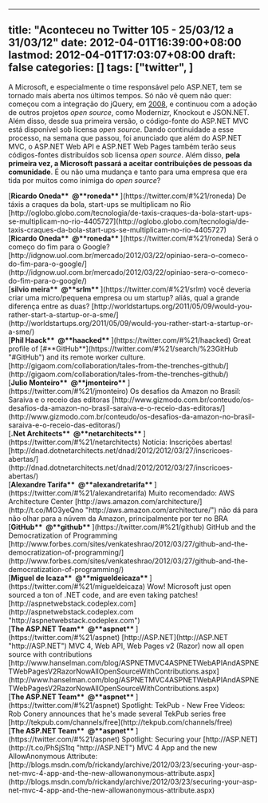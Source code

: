 
---
title: "Aconteceu no Twitter 105 - 25/03/12 a 31/03/12"
date: 2012-04-01T16:39:00+08:00
lastmod: 2012-04-01T17:03:07+08:00
draft: false
categories: []
tags: ["twitter", ]
---


A Microsoft, e especialmente o time responsável pelo ASP.NET, tem se tornado mais aberta nos últimos tempos. Só não vê quem não quer: começou com a integração do jQuery, em [2008](http://oneda.mvps.org/blog/post/2008/09/29/jQuery-e-ASPNET.aspx), e continuou com a adoção de outros projetos *open source*, como Modernizr, Knockout e JSON.NET. Além disso, desde sua primeira versão, o código-fonte do ASP.NET MVC está disponível sob licensa *open source*. Dando continuidade a esse processo, na semana que passou, foi anunciado que além do ASP.NET MVC, o ASP.NET Web API e ASP.NET Web Pages também terão seus códigos-fontes distribuídos sob licensa *open source*. Além disso, **pela primeira vez, a Microsoft passará a aceitar contribuições de pessoas da comunidade**. É ou não uma mudança e tanto para uma empresa que era tida por muitos como inimiga do *open source*?


<div class="stream-item-header">[<strong class="fullname js-action-profile-name show-popup-with-id">Ricardo Oneda** <span>‏</span> <span class="username js-action-profile-name">@**roneda**</span> </strong>](https://twitter.com/#%21/roneda) De táxis a craques da bola, start-ups se multiplicam no Rio [http://oglobo.globo.com/tecnologia/de-taxis-craques-da-bola-start-ups-se-multiplicam-no-rio-4405727](http://oglobo.globo.com/tecnologia/de-taxis-craques-da-bola-start-ups-se-multiplicam-no-rio-4405727)  


<div class="stream-item-header">[<strong class="fullname js-action-profile-name show-popup-with-id">Ricardo Oneda** <span>‏</span> <span class="username js-action-profile-name">@**roneda**</span> </strong>](https://twitter.com/#%21/roneda) Será o começo do fim para o Google? [http://idgnow.uol.com.br/mercado/2012/03/22/opiniao-sera-o-comeco-do-fim-para-o-google/](http://idgnow.uol.com.br/mercado/2012/03/22/opiniao-sera-o-comeco-do-fim-para-o-google/)  


<div class="stream-item-header">[<strong class="fullname js-action-profile-name show-popup-with-id">silvio meira** <span>‏</span> <span class="username js-action-profile-name">@**srlm**</span> </strong>](https://twitter.com/#%21/srlm) você deveria criar uma micro/pequena empresa ou um startup? aliás, qual a grande diferença entre as duas? [http://worldstartups.org/2011/05/09/would-you-rather-start-a-startup-or-a-sme/](http://worldstartups.org/2011/05/09/would-you-rather-start-a-startup-or-a-sme/)  


<div class="stream-item-header">[<strong class="fullname js-action-profile-name show-popup-with-id">Phil Haack** <span>‏</span> <span class="username js-action-profile-name">@**haacked**</span> </strong>](https://twitter.com/#%21/haacked) Great profile of [#**GitHub**](https://twitter.com/#%21/search/%23GitHub "#GitHub") and its remote worker culture. [http://gigaom.com/collaboration/tales-from-the-trenches-github/](http://gigaom.com/collaboration/tales-from-the-trenches-github/)  


<div class="stream-item-header">[<strong class="fullname js-action-profile-name show-popup-with-id">Julio Monteiro** <span>‏</span> <span class="username js-action-profile-name">@**jmonteiro**</span> </strong>](https://twitter.com/#%21/jmonteiro) Os desafios da Amazon no Brasil: Saraiva e o receio das editoras   
[http://www.gizmodo.com.br/conteudo/os-desafios-da-amazon-no-brasil-saraiva-e-o-receio-das-editoras/](http://www.gizmodo.com.br/conteudo/os-desafios-da-amazon-no-brasil-saraiva-e-o-receio-das-editoras/)  


<div class="stream-item-header">[<strong class="fullname js-action-profile-name show-popup-with-id">.Net Architects** <span>‏</span> <span class="username js-action-profile-name">@**netarchitects**</span> </strong>](https://twitter.com/#%21/netarchitects) Notícia: Inscrições abertas! [http://dnad.dotnetarchitects.net/dnad/2012/2012/03/27/inscricoes-abertas/](http://dnad.dotnetarchitects.net/dnad/2012/2012/03/27/inscricoes-abertas/)  


<div class="stream-item-header">[<strong class="fullname js-action-profile-name show-popup-with-id">Alexandre Tarifa** <span>‏</span> <span class="username js-action-profile-name">@**alexandretarifa**</span> </strong>](https://twitter.com/#%21/alexandretarifa) Muito recomendado: AWS Architecture Center [http://aws.amazon.com/architecture/](http://t.co/MO3yeQno "http://aws.amazon.com/architecture/") não dá para não olhar para a núvem da Amazon, principalmente por ter no BRA  


<div class="stream-item-header">[<strong class="fullname js-action-profile-name show-popup-with-id">GitHub** <span>‏</span> <span class="username js-action-profile-name">@**github**</span> </strong>](https://twitter.com/#%21/github) GitHub and the Democratization of Programming [http://www.forbes.com/sites/venkateshrao/2012/03/27/github-and-the-democratization-of-programming/](http://www.forbes.com/sites/venkateshrao/2012/03/27/github-and-the-democratization-of-programming/)  


<div class="stream-item-header">[<strong class="fullname js-action-profile-name show-popup-with-id">Miguel de Icaza** <span>‏</span> <span class="username js-action-profile-name">@**migueldeicaza**</span> </strong>](https://twitter.com/#%21/migueldeicaza) Wow! Microsoft just open sourced a ton of .NET code, and are even taking patches! [http://aspnetwebstack.codeplex.com](http://aspnetwebstack.codeplex.com "http://aspnetwebstack.codeplex.com")   


<div class="stream-item-header">[<strong class="fullname js-action-profile-name show-popup-with-id">The ASP.NET Team** <span>‏</span> <span class="username js-action-profile-name">@**aspnet**</span> </strong>](https://twitter.com/#%21/aspnet) [http://ASP.NET](http://ASP.NET "http://ASP.NET") MVC 4, Web API, Web Pages v2 (Razor) now all open source with contributions   
[http://www.hanselman.com/blog/ASPNETMVC4ASPNETWebAPIAndASPNETWebPagesV2RazorNowAllOpenSourceWithContributions.aspx](http://www.hanselman.com/blog/ASPNETMVC4ASPNETWebAPIAndASPNETWebPagesV2RazorNowAllOpenSourceWithContributions.aspx)  


<div class="stream-item-header">[<strong class="fullname js-action-profile-name show-popup-with-id">The ASP.NET Team** <span>‏</span> <span class="username js-action-profile-name">@**aspnet**</span> </strong>](https://twitter.com/#%21/aspnet) Spotlight: TekPub - New Free Videos: Rob Conery announces that he's made several TekPub series free [http://tekpub.com/channels/free](http://tekpub.com/channels/free)  


<div class="stream-item-header">[<strong class="fullname js-action-profile-name show-popup-with-id">The ASP.NET Team** <span>‏</span> <span class="username js-action-profile-name">@**aspnet**</span> </strong>](https://twitter.com/#%21/aspnet) Spotlight: Securing your [http://ASP.NET](http://t.co/PhSjS1tq "http://ASP.NET") MVC 4 App and the new AllowAnonymous Attribute:   
[http://blogs.msdn.com/b/rickandy/archive/2012/03/23/securing-your-asp-net-mvc-4-app-and-the-new-allowanonymous-attribute.aspx](http://blogs.msdn.com/b/rickandy/archive/2012/03/23/securing-your-asp-net-mvc-4-app-and-the-new-allowanonymous-attribute.aspx)  

</div>
</div>
</div>
</div>
</div>
</div>
</div>
</div>
</div>
</div>
</div>
</div>

